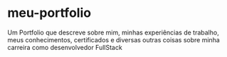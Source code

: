 # meu-portfolio
Um Portfolio que descreve sobre mim, minhas experiências de trabalho, meus conhecimentos, certificados e diversas outras coisas sobre minha carreira como desenvolvedor FullStack
